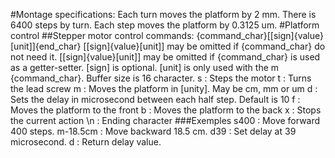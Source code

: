 #Montage specifications:
Each turn moves the platform by 2 mm.
There is 6400 steps by turn.
Each step moves the platform by 0.3125 um.
#Platform control
##Stepper motor control commands:
{command_char}[[sign]{value}[unit]]{end_char}
[[sign]{value}[unit]] may be omitted if {command_char} do not need it.
[[sign]{value}[unit]] may be omitted if {command_char} is used as a getter-setter.
[sign] is optional.
[unit] is only used with the m {command_char}.
Buffer size is 16 character.
s   : Steps the motor
t   : Turns the lead screw
m   : Moves the platform in [unity]. May be cm, mm or um
d   : Sets the delay in microsecond between each half step. Default is 10
f   : Moves the platform to the front
b   : Moves the platform to the back
x   : Stops the current action
\n  : Ending character
###Exemples
s400        : Move forward 400 steps.
m-18.5cm    : Move backward 18.5 cm.
d39         : Set delay at 39 microsecond.
d           : Return delay value.
